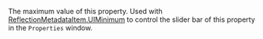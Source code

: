 The maximum value of this property. Used with
[ReflectionMetadataItem.UIMinimum](https://create.roblox.com/docs/reference/engine/classes/ReflectionMetadataItem#UIMinimum) to control the slider bar of this
property in the `Properties` window.